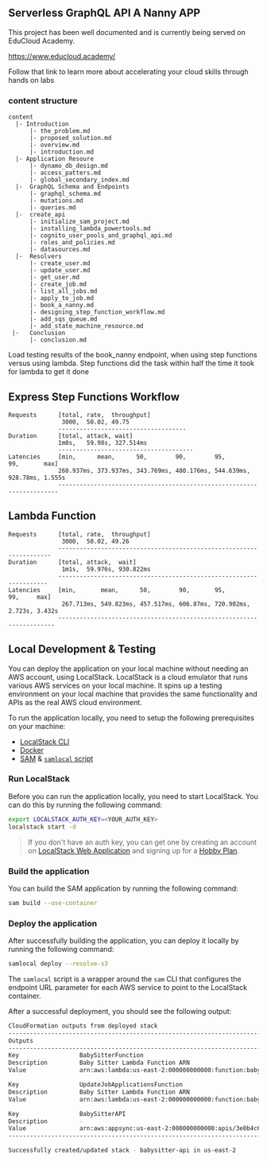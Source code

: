 ## Serverless GraphQL API A Nanny APP

This project has been well documented and is currently being served on EduCloud Academy.

https://www.educloud.academy/

Follow that link to learn more about accelerating your cloud skills through hands on labs
### content structure


```
content
  |- Introduction
      |- the_problem.md
      |- proposed_solution.md
      |- overview.md
      |- introduction.md
  |- Application Resoure
      |- dynamo_db_design.md
      |- access_patters.md
      |- global_secondary_index.md
  |-  GraphQL Schema and Endpoints
      |- graphql_schema.md
      |- mutations.md
      |- queries.md
  |-  create_api
      |- initialize_sam_project.md
      |- installing_lambda_powertools.md
      |- cognito_user_pools_and_graphql_api.md
      |- roles_and_policies.md
      |- datasources.md
  |-  Resolvers
      |- create_user.md
      |- update_user.md
      |- get_user.md
      |- create_job.md
      |- list_all_jobs.md
      |- apply_to_job.md
      |- book_a_nanny.md
      |- designing_step_function_workflow.md
      |- add_sqs_queue.md
      |- add_state_machine_resource.md
 |-   Conclusion
      |- conclusion.md

```

Load testing results of the book_nanny endpoint, when using step functions versus using lambda.
Step functions did the task within half the time it took for lambda to get it done

## Express Step Functions Workflow

```
Requests      [total, rate,  throughput]
               3000,  50.02, 49.75
              ------------------------------------
Duration      [total, attack, wait]
              1m0s,   59.98s, 327.514ms
              --------------------------------------
Latencies     [min,      mean,      50,        90,        95,        99,       max]
              260.937ms, 373.937ms, 343.769ms, 480.176ms, 544.639ms, 928.78ms, 1.555s
              ----------------------------------------------------------------------
```

## Lambda Function

```
Requests      [total, rate,  throughput]
               3000,  50.02, 49.26
              --------------------------------------------------------------------
Duration      [total, attack,  wait]
               1m1s,  59.976s, 930.822ms
              -------------------------------------------------------------------
Latencies     [min,       mean,      50,        90,       95,        99,     max]
               267.713ms, 549.823ms, 457.517ms, 606.87ms, 720.902ms, 2.723s, 3.432s
              ---------------------------------------------------------------------

```

## Local Development & Testing

You can deploy the application on your local machine without needing an AWS account, using LocalStack. LocalStack is a cloud emulator that runs various AWS services on your local machine. It spins up a testing environment on your local machine that provides the same functionality and APIs as the real AWS cloud environment.

To run the application locally, you need to setup the following prerequisites on your machine:

- [LocalStack CLI](https://docs.localstack.cloud/getting-started/installation/)
- [Docker](https://docs.docker.com/get-docker/)
- [SAM](https://docs.aws.amazon.com/serverless-application-model/latest/developerguide/install-sam-cli.html) & [`samlocal` script](https://github.com/localstack/aws-sam-cli-local)

### Run LocalStack

Before you can run the application locally, you need to start LocalStack. You can do this by running the following command:

```bash
export LOCALSTACK_AUTH_KEY=<YOUR_AUTH_KEY>
localstack start -d
```

> If you don't have an auth key, you can get one by creating an account on [LocalStack Web Application](https://app.localstack.cloud/) and signing up for a [Hobby Plan](https://app.localstack.cloud/pricing).

### Build the application

You can build the SAM application by running the following command:

```bash
sam build --use-container  
```

### Deploy the application

After successfully building the application, you can deploy it locally by running the following command:

```bash
samlocal deploy --resolve-s3
```

The `samlocal` script is a wrapper around the `sam` CLI that configures the endpoint URL parameter for each AWS service to point to the LocalStack container.

After a successful deployment, you should see the following output:

```bash
CloudFormation outputs from deployed stack
------------------------------------------------------------------------------------------------------------------------------
Outputs                                                                                                                      
------------------------------------------------------------------------------------------------------------------------------
Key                 BabySitterFunction                                                                                       
Description         Baby Sitter Lambda Function ARN                                                                          
Value               arn:aws:lambda:us-east-2:000000000000:function:babysitter-api-BabySitterFunction-408fbb55                

Key                 UpdateJobApplicationsFunction                                                                            
Description         Baby Sitter Lambda Function ARN                                                                          
Value               arn:aws:lambda:us-east-2:000000000000:function:babysitter-api-UpdateJobApplicationsFun-5dc02b4b          

Key                 BabySitterAPI                                                                                            
Description         -                                                                                                        
Value               arn:aws:appsync:us-east-2:000000000000:apis/3e0b4c6ec0004ba782701b6b2e                                   
------------------------------------------------------------------------------------------------------------------------------

Successfully created/updated stack - babysitter-api in us-east-2
```
